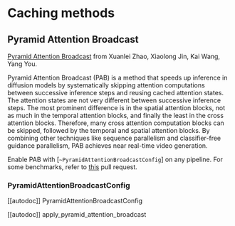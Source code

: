<!-- Copyright 2024 The HuggingFace Team. All rights reserved.

Licensed under the Apache License, Version 2.0 (the "License"); you may not use this file except in compliance with
the License. You may obtain a copy of the License at

http://www.apache.org/licenses/LICENSE-2.0

Unless required by applicable law or agreed to in writing, software distributed under the License is distributed on
an "AS IS" BASIS, WITHOUT WARRANTIES OR CONDITIONS OF ANY KIND, either express or implied. See the License for the
specific language governing permissions and limitations under the License. -->

# Caching methods

## Pyramid Attention Broadcast

[Pyramid Attention Broadcast](https://huggingface.co/papers/2408.12588) from Xuanlei Zhao, Xiaolong Jin, Kai Wang, Yang You.

Pyramid Attention Broadcast (PAB) is a method that speeds up inference in diffusion models by systematically skipping attention computations between successive inference steps and reusing cached attention states. The attention states are not very different between successive inference steps. The most prominent difference is in the spatial attention blocks, not as much in the temporal attention blocks, and finally the least in the cross attention blocks. Therefore, many cross attention computation blocks can be skipped, followed by the temporal and spatial attention blocks. By combining other techniques like sequence parallelism and classifier-free guidance parallelism, PAB achieves near real-time video generation.

Enable PAB with [`~PyramidAttentionBroadcastConfig`] on any pipeline. For some benchmarks, refer to [this](https://github.com/huggingface/diffusers/pull/9562) pull request.

### PyramidAttentionBroadcastConfig

[[autodoc]] PyramidAttentionBroadcastConfig

[[autodoc]] apply_pyramid_attention_broadcast
